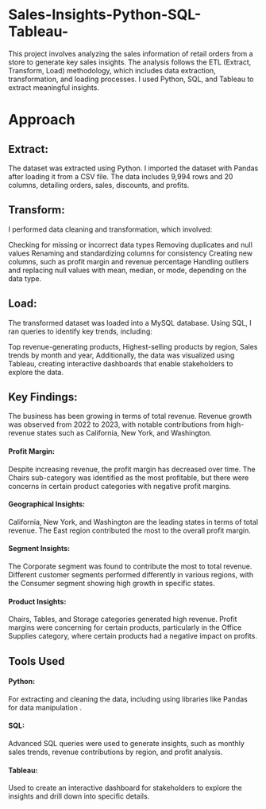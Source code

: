 # Sales-Insights-Python-SQL-Tableau-

This project involves analyzing the sales information of retail orders from a store to generate key sales insights. The analysis follows the ETL (Extract, Transform, Load) methodology, which includes data extraction, transformation, and loading processes. I used Python, SQL, and Tableau to extract meaningful insights.

<h1>Approach</h1>
<h2>Extract:</h2> The dataset was extracted using Python. I imported the dataset with Pandas after loading it from a CSV file. The data includes 9,994 rows and 20 columns, detailing orders, sales, discounts, and profits.

<h2>Transform:</h2>
I performed data cleaning and transformation, which involved:

Checking for missing or incorrect data types
Removing duplicates and null values
Renaming and standardizing columns for consistency
Creating new columns, such as profit margin and revenue percentage
Handling outliers and replacing null values with mean, median, or mode, depending on the data type.
<h2>Load:</h2>
The transformed dataset was loaded into a MySQL database. Using SQL, I ran queries to identify key trends, including:

Top revenue-generating products,
Highest-selling products by region,
Sales trends by month and year,
Additionally, the data was visualized using Tableau, creating interactive dashboards that enable stakeholders to explore the data.

<h2>Key Findings:</h2>

The business has been growing in terms of total revenue.
Revenue growth was observed from 2022 to 2023, with notable contributions from high-revenue states such as California, New York, and Washington.

<h4>Profit Margin:</h4> Despite increasing revenue, the profit margin has decreased over time.
The Chairs sub-category was identified as the most profitable, but there were concerns in certain product categories with negative profit margins.

<h4>Geographical Insights:</h4>California, New York, and Washington are the leading states in terms of total revenue.
The East region contributed the most to the overall profit margin.
<h4>Segment Insights:</h4>The Corporate segment was found to contribute the most to total revenue.
Different customer segments performed differently in various regions, with the Consumer segment showing high growth in specific states.
<h4>Product Insights:</h4> Chairs, Tables, and Storage categories generated high revenue.
Profit margins were concerning for certain products, particularly in the Office Supplies category, where certain products had a negative impact on profits.

<h2>Tools Used</h2>

<h4>Python:</h4> For extracting and cleaning the data, including using libraries like Pandas for data manipulation .
<h4>SQL:</h4>Advanced SQL queries were used to generate insights, such as monthly sales trends, revenue contributions by region, and profit analysis.
<h4>Tableau:</h4> Used to create an interactive dashboard for stakeholders to explore the insights and drill down into specific details.
